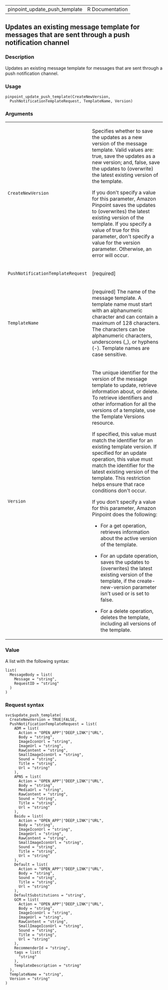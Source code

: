 <table style="width: 100%;">
<tbody>
<tr class="odd">
<td>pinpoint_update_push_template</td>
<td style="text-align: right;">R Documentation</td>
</tr>
</tbody>
</table>

## Updates an existing message template for messages that are sent through a push notification channel

### Description

Updates an existing message template for messages that are sent through
a push notification channel.

### Usage

    pinpoint_update_push_template(CreateNewVersion,
      PushNotificationTemplateRequest, TemplateName, Version)

### Arguments

<table>
<colgroup>
<col style="width: 35%" />
<col style="width: 65%" />
</colgroup>
<tbody>
<tr class="odd">
<td><code
id="pinpoint_update_push_template_:_CreateNewVersion">CreateNewVersion</code></td>
<td><p>Specifies whether to save the updates as a new version of the
message template. Valid values are: true, save the updates as a new
version; and, false, save the updates to (overwrite) the latest existing
version of the template.</p>
<p>If you don't specify a value for this parameter, Amazon Pinpoint
saves the updates to (overwrites) the latest existing version of the
template. If you specify a value of true for this parameter, don't
specify a value for the version parameter. Otherwise, an error will
occur.</p></td>
</tr>
<tr class="even">
<td><code
id="pinpoint_update_push_template_:_PushNotificationTemplateRequest">PushNotificationTemplateRequest</code></td>
<td><p>[required]</p></td>
</tr>
<tr class="odd">
<td><code
id="pinpoint_update_push_template_:_TemplateName">TemplateName</code></td>
<td><p>[required] The name of the message template. A template name must
start with an alphanumeric character and can contain a maximum of 128
characters. The characters can be alphanumeric characters, underscores
(_), or hyphens (-). Template names are case sensitive.</p></td>
</tr>
<tr class="even">
<td><code
id="pinpoint_update_push_template_:_Version">Version</code></td>
<td><p>The unique identifier for the version of the message template to
update, retrieve information about, or delete. To retrieve identifiers
and other information for all the versions of a template, use the
Template Versions resource.</p>
<p>If specified, this value must match the identifier for an existing
template version. If specified for an update operation, this value must
match the identifier for the latest existing version of the template.
This restriction helps ensure that race conditions don't occur.</p>
<p>If you don't specify a value for this parameter, Amazon Pinpoint does
the following:</p>
<ul>
<li><p>For a get operation, retrieves information about the active
version of the template.</p></li>
<li><p>For an update operation, saves the updates to (overwrites) the
latest existing version of the template, if the create-new-version
parameter isn't used or is set to false.</p></li>
<li><p>For a delete operation, deletes the template, including all
versions of the template.</p></li>
</ul></td>
</tr>
</tbody>
</table>

### Value

A list with the following syntax:

    list(
      MessageBody = list(
        Message = "string",
        RequestID = "string"
      )
    )

### Request syntax

    svc$update_push_template(
      CreateNewVersion = TRUE|FALSE,
      PushNotificationTemplateRequest = list(
        ADM = list(
          Action = "OPEN_APP"|"DEEP_LINK"|"URL",
          Body = "string",
          ImageIconUrl = "string",
          ImageUrl = "string",
          RawContent = "string",
          SmallImageIconUrl = "string",
          Sound = "string",
          Title = "string",
          Url = "string"
        ),
        APNS = list(
          Action = "OPEN_APP"|"DEEP_LINK"|"URL",
          Body = "string",
          MediaUrl = "string",
          RawContent = "string",
          Sound = "string",
          Title = "string",
          Url = "string"
        ),
        Baidu = list(
          Action = "OPEN_APP"|"DEEP_LINK"|"URL",
          Body = "string",
          ImageIconUrl = "string",
          ImageUrl = "string",
          RawContent = "string",
          SmallImageIconUrl = "string",
          Sound = "string",
          Title = "string",
          Url = "string"
        ),
        Default = list(
          Action = "OPEN_APP"|"DEEP_LINK"|"URL",
          Body = "string",
          Sound = "string",
          Title = "string",
          Url = "string"
        ),
        DefaultSubstitutions = "string",
        GCM = list(
          Action = "OPEN_APP"|"DEEP_LINK"|"URL",
          Body = "string",
          ImageIconUrl = "string",
          ImageUrl = "string",
          RawContent = "string",
          SmallImageIconUrl = "string",
          Sound = "string",
          Title = "string",
          Url = "string"
        ),
        RecommenderId = "string",
        tags = list(
          "string"
        ),
        TemplateDescription = "string"
      ),
      TemplateName = "string",
      Version = "string"
    )

